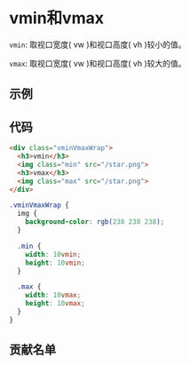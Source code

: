 # vmin和vmax
`vmin`: 取视口宽度( vw )和视口高度( vh )较小的值。

`vmax`: 取视口宽度( vw )和视口高度( vh )较大的值。

## 示例
<vminVmax></vminVmax>

## 代码
```html
<div class="vminVmaxWrap">
  <h3>vmin</h3>
  <img class="min" src="/star.png">
  <h3>vmax</h3>
  <img class="max" src="/star.png">
</div>
```

```scss
.vminVmaxWrap {
  img {
    background-color: rgb(238 238 238);
  }

  .min {
    width: 10vmin;
    height: 10vmin;
  }

  .max {
    width: 10vmax;
    height: 10vmax;
  }
}
```

## 贡献名单

<script setup>
  import vminVmax from './animationTimeline.vue'
  import {
    VPTeamMembers
  } from 'vitepress/theme'
  
  const members = [
    {
      avatar: '/star.png',
      name: 'jstar',
      title: '创建者',
    },
  ]
</script>

<VPTeamMembers size="small" :members="members" />